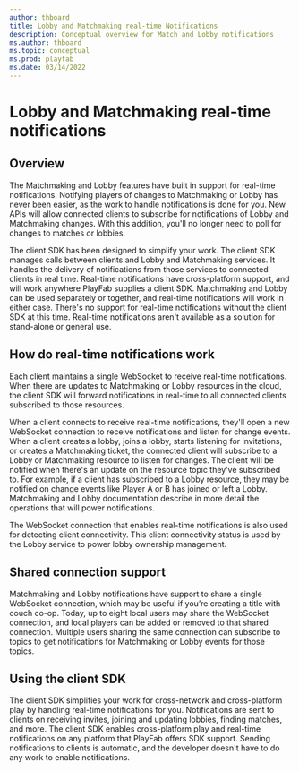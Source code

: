 ```yaml
---
author: thboard
title: Lobby and Matchmaking real-time Notifications
description: Conceptual overview for Match and Lobby notifications
ms.author: thboard
ms.topic: conceptual
ms.prod: playfab
ms.date: 03/14/2022
---
```


# Lobby and Matchmaking real-time notifications

## Overview

The Matchmaking and Lobby features have built in support for real-time
notifications. Notifying players of changes to Matchmaking or Lobby has never
been easier, as the work to handle notifications is done for you. New APIs will
allow connected clients to subscribe for notifications of Lobby and Matchmaking
changes. With this addition, you'll no longer need to poll for changes to
matches or lobbies. 

The client SDK has been designed to simplify your work. The client SDK manages
calls between clients and Lobby and Matchmaking services. It handles the
delivery of notifications from those services to connected clients in real time.
Real-time notifications have cross-platform support, and will work anywhere
PlayFab supplies a client SDK. Matchmaking and Lobby can be used separately or
together, and real-time notifications will work in either case. There's no
support for real-time notifications without the client SDK at this time.
Real-time notifications aren't available as a solution for stand-alone or
general use.   

## How do real-time notifications work 

Each client maintains a single WebSocket to receive real-time notifications.
When there are updates to Matchmaking or Lobby resources in the cloud, the
client SDK will forward notifications in real-time to all connected clients
subscribed to those resources. 

When a client connects to receive real-time notifications, they'll open a new
WebSocket connection to receive notifications and listen for change events. When
a client creates a lobby, joins a lobby, starts listening for invitations, or
creates a Matchmaking ticket, the connected client will subscribe to a Lobby or
Matchmaking resource to listen for changes. The client will be notified when
there's an update on the resource topic they’ve subscribed to. For example, if a
client has subscribed to a Lobby resource, they may be notified on change events
like Player A or B has joined or left a Lobby. Matchmaking and Lobby
documentation describe in more detail the operations that will power
notifications. 

The WebSocket connection that enables real-time notifications is also used for
detecting client connectivity. This client connectivity status is used by the
Lobby service to power lobby ownership management. 

## Shared connection support

Matchmaking and Lobby notifications have support to share a single WebSocket
connection, which may be useful if you’re creating a title with couch co-op.
Today, up to eight local users may share the WebSocket connection, and local
players can be added or removed to that shared connection. Multiple users
sharing the same connection can subscribe to topics to get notifications for
Matchmaking or Lobby events for those topics. 

## Using the client SDK

The client SDK simplifies your work for cross-network and cross-platform play by
handling real-time notifications for you. Notifications are sent to clients on
receiving invites, joining and updating lobbies, finding matches, and more. The
client SDK enables cross-platform play and real-time notifications on any
platform that PlayFab offers SDK support. Sending notifications to clients is
automatic, and the developer doesn't have to do any work to enable
notifications. 
